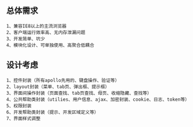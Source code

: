 
## 总体需求
    1、兼容IE8以上的主流浏览器
    2、客户端运行效率高、无内存泄漏问题
    3、开发简单、坑少
    4、模块化设计、可单独使用、高聚合低耦合
    

## 设计考虑
    1、控件封装（所有apollo先用的、键盘操作、验证等）
    2、layout封装（菜单、tab页、弹出框、提示框）
    3、界面间操作封装（页面查找、tab页查找、母页、收缩隐藏、查找等）
    4、公共帮助类封装（utilies、用户信息、ajax、加密封装、cookie、日志、token等）
    5、权限封装
    6、开发帮助类封装（提示、开发区域定义等）
    7、界面样式调整